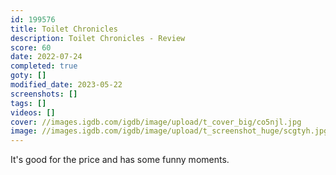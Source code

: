 ```yaml
---
id: 199576
title: Toilet Chronicles
description: Toilet Chronicles - Review
score: 60
date: 2022-07-24
completed: true
goty: []
modified_date: 2023-05-22
screenshots: []
tags: []
videos: []
cover: //images.igdb.com/igdb/image/upload/t_cover_big/co5njl.jpg
image: //images.igdb.com/igdb/image/upload/t_screenshot_huge/scgtyh.jpg
---
```

It's good for the price and has some funny moments.